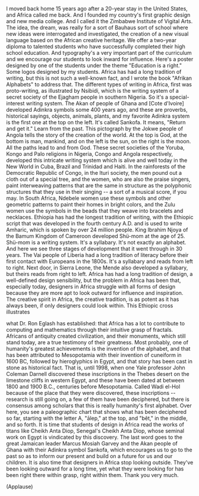 
I moved back home 15 years ago
after a 20-year stay in the United States,
and Africa called me back.
And I founded my country&#39;s first
graphic design and new media college.
And I called it the Zimbabwe
Institute of Vigital Arts.
The idea, the dream, was really
for a sort of Bauhaus
sort of school where new
ideas were interrogated
and investigated,
the creation of a new visual language
based on the African creative heritage.
We offer a two-year diploma
to talented students who have
successfully completed
their high school education.
And typography&#39;s a very important
part of the curriculum
and we encourage our students
to look inward for influence.
Here&#39;s a poster designed
by one of the students
under the theme &quot;Education is a right.&quot;
Some logos designed by my students.
Africa has had a long
tradition of writing,
but this is not such a well-known fact,
and I wrote the book &quot;Afrikan
Alphabets&quot; to address that.
The different types of writing in Africa,
first was proto-writing,
as illustrated by Nsibidi,
which is the writing
system of a secret society
of the Ejagham people in southern Nigeria.
So it&#39;s a special-interest writing system.
The Akan of people of Ghana
and [Cote d&#39;Ivoire]
developed Adinkra symbols
some 400 years ago,
and these are proverbs,
historical sayings,
objects, animals, plants,
and my favorite Adinkra system
is the first one at the top on the left.
It&#39;s called Sankofa.
It means, &quot;Return and get
it.&quot; Learn from the past.
This pictograph by the Jokwe
people of Angola
tells the story
of the creation of the world.
At the top is God,
at the bottom is man, mankind,
and on the left is the sun,
on the right is the moon.
All the paths lead to and from God.
These secret societies
of the Yoruba, Kongo
and Palo religions
in Nigeria, Congo and Angola respectively,
developed this intricate writing system
which is alive and well
today in the New World
in Cuba, Brazil and Trinidad and Haiti.
In the rainforests of the Democratic
Republic of Congo,
in the Ituri society,
the men pound out a cloth
out of a special tree,
and the women, who are also
the praise singers,
paint interweaving patterns
that are the same in structure
as the polyphonic structures
that they use in their singing --
a sort of a musical score, if you may.
In South Africa, Ndebele women
use these symbols and other
geometric patterns
to paint their homes in bright colors,
and the Zulu women use the symbols
in the beads that they weave
into bracelets and necklaces.
Ethiopia has had the longest
tradition of writing,
with the Ethiopic script
that was developed
in the fourth century A.D.
and is used to write Amharic,
which is spoken by over 24 million people.
King Ibrahim Njoya of the Bamum
Kingdom of Cameroon
developed Shü-mom at the age of 25.
Shü-mom is a writing system.
It&#39;s a syllabary. It&#39;s not
exactly an alphabet.
And here we see
three stages of development
that it went through in 30 years.
The Vai people of Liberia had
a long tradition of literacy
before their first contact
with Europeans in the 1800s.
It&#39;s a syllabary and reads
from left to right.
Next door, in Sierra Leone, the Mende
also developed a syllabary,
but theirs reads from right to left.
Africa has had a long tradition of design,
a well-defined design sensibility,
but the problem in Africa has been that,
especially today, designers in Africa
struggle with all forms of design
because they are more apt to look outward
for influence and inspiration.
The creative spirit in Africa,
the creative tradition,
is as potent as it has always been,
if only designers could look within.
This Ethiopic cross illustrates

what Dr. Ron Eglash has established:
that Africa has a lot
to contribute to computing
and mathematics through their intuitive
grasp of fractals.
Africans of antiquity
created civilization,
and their monuments,
which still stand today,
are a true testimony of their greatness.
Most probably,
one of humanity&#39;s greatest achievements
is the invention of the alphabet,
and that has been attributed
to Mesopotamia
with their invention
of cuneiform in 1600 BC,
followed by hieroglyphics in Egypt,
and that story has been cast
in stone as historical fact.
That is, until 1998,
when one Yale professor
John Coleman Darnell
discovered these inscriptions
in the Thebes desert
on the limestone cliffs in western Egypt,
and these have been dated
at between 1800 and 1900 B.C.,
centuries before Mesopotamia.
Called Wadi el-Hol
because of the place
that they were discovered,
these inscriptions --
research is still going on,
a few of them have been deciphered,
but there is consensus among scholars
that this is really
humanity&#39;s first alphabet.
Over here, you see a paleographic chart
that shows what has
been deciphered so far,
starting with the letter
A, &quot;ālep,&quot; at the top,
and &quot;bêt,&quot; in the middle, and so forth.
It is time that students
of design in Africa
read the works of titans
like Cheikh Anta Diop,
Senegal&#39;s Cheikh Anta Diop,
whose seminal work on Egypt is vindicated
by this discovery.
The last word goes
to the great Jamaican leader
Marcus Mosiah Garvey
and the Akan people of Ghana
with their Adinkra symbol Sankofa,
which encourages us to go to the past
so as to inform our present
and build on a future
for us and our children.
It is also time that designers in Africa
stop looking outside.
They&#39;ve been looking
outward for a long time,
yet what they were looking for
has been right there
within grasp, right within them.
Thank you very much.

(Applause)

